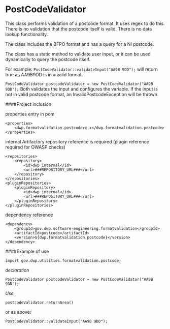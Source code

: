 # PostCodeValidator

This class performs validation of a postcode format. It uses regex to do this. There is no validation that the postcode itself is valid. There is no data lookup functionality.

The class includes the BFPO format and has a query for a NI postcode.

The class has a static method to validate user input, or it can be used dynamically to query the postcode itself.

For example: 
`PostCodeValidator::validateInput("AA9B 9DD");`
will return true as AA9B9DD is in a valid format.

`PostCodeValidator postcodeValidator = new PostCodeValidator("AA9B 9DD");`
Both validates the input and configures the variable. If the input is not in valid postcode format, an InvalidPostcodeException will be thrown.

####Project inclusion

properties entry in pom

    <properties>
        <dwp.formatvalidation.postcode>x.x</dwp.formatvalidation.postcode>
    </properties>
    
internal Artifactory repository reference is required (plugin reference required for OWASP checks)

    <repositories>
        <repository>
            <id>dwp internal</id>
            <url>###REPOSITORY_URL###</url>
        </repository>
    </repositories>
    <pluginRepositories>
        <pluginRepository>
            <id>dwp internal</id>
            <url>###REPOSITORY_URL###</url>
        </pluginRepository>
    </pluginRepositories>

dependency reference

    <dependency>
        <groupId>gov.dwp.software-engineering.formatvalidation</groupId>
        <artifactId>postcode</artifactId>
        <version>${dwp.formatvalidation.postcode}</version>
    </dependency>
    
####Example of use

    import gov.dwp.utilities.formatvalidation.postcode;

_declaration_

`PostCodeValidator postcodeValidator = new PostCodeValidator("AA9B 9DD");`

_Use_

`postcodeValidator.returnArea()`

or as above:

`PostCodeValidator::validateInput("AA9B 9DD");`
